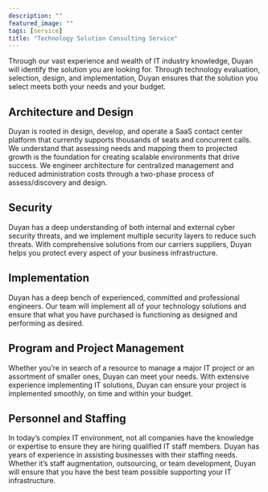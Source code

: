 ```yaml
---
description: ""
featured_image: ""
tags: [service]
title: "Technology Solution Consulting Service"
---
```


Through our vast experience and wealth of IT industry knowledge, Duyan will identify the solution you are looking for. Through technology evaluation, selection, design, and implementation, Duyan ensures that the solution you select meets both your needs and your budget.

Architecture and Design
---
Duyan is rooted in design, develop, and operate a SaaS contact center platform that currently supports thousands of seats and concurrent calls. We understand that assessing needs and mapping them to projected growth is the foundation for creating scalable environments that drive success. We engineer architecture for centralized management and reduced administration costs through a two-phase process of assess/discovery and design.

Security
---
Duyan has a deep understanding of both internal and external cyber security threats, and we implement multiple security layers to reduce such threats. With comprehensive solutions from our carriers suppliers, Duyan helps you protect every aspect of your business infrastructure.

Implementation
---
Duyan has a deep bench of experienced, committed and professional engineers. Our team will implement all of your technology solutions and ensure that what you have purchased is functioning as designed and performing as desired.

Program and Project Management
---
Whether you’re in search of a resource to manage a major IT project or an assortment of smaller ones, Duyan can meet your needs. With extensive experience implementing IT solutions, Duyan can ensure your project is implemented smoothly, on time and within your budget.

Personnel and Staffing
---
In today’s complex IT environment, not all companies have the knowledge or expertise to ensure they are hiring qualified IT staff members. Duyan has years of experience in assisting businesses with their staffing needs. Whether it’s staff augmentation, outsourcing, or team development, Duyan will ensure that you have the best team possible supporting your IT infrastructure.
